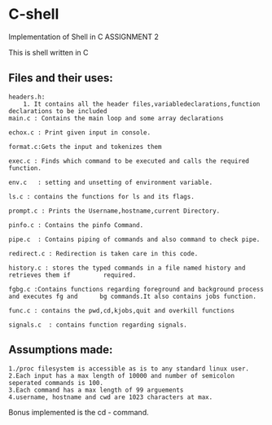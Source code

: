 # C-shell
Implementation of Shell in C
ASSIGNMENT 2



This is shell written in C

## Files and their uses:

	headers.h:
		1. It contains all the header files,variabledeclarations,function declarations to be included 
	main.c : Contains the main loop and some array declarations

	echox.c : Print given input in console.

	format.c:Gets the input and tokenizes them

	exec.c : Finds which command to be executed and calls the required function.

	env.c   : setting and unsetting of environment variable.

	ls.c : contains the functions for ls and its flags.

	prompt.c : Prints the Username,hostname,current Directory.

	pinfo.c : Contains the pinfo Command.
	
	pipe.c  : Contains piping of commands and also command to check pipe.

	redirect.c : Redirection is taken care in this code.

	history.c : stores the typed commands in a file named history and retrieves them if 		required.

	fgbg.c :Contains functions regarding foreground and background process and executes fg and 		bg commands.It also contains jobs function.

	func.c : contains the pwd,cd,kjobs,quit and overkill functions

	signals.c  : contains function regarding signals.

## Assumptions made:
	1./proc filesystem is accessible as is to any standard linux user.
	2.Each input has a max length of 10000 and number of semicolon seperated commands is 100.
	3.Each command has a max length of 99 arguements
	4.username, hostname and cwd are 1023 characters at max.


Bonus implemented is the cd - command.
